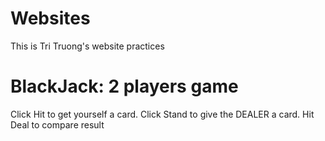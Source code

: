 # Websites
This is Tri Truong's website practices

# BlackJack: 2 players game
Click Hit to get yourself a card.
Click Stand to give the DEALER a card.
Hit Deal to compare result
